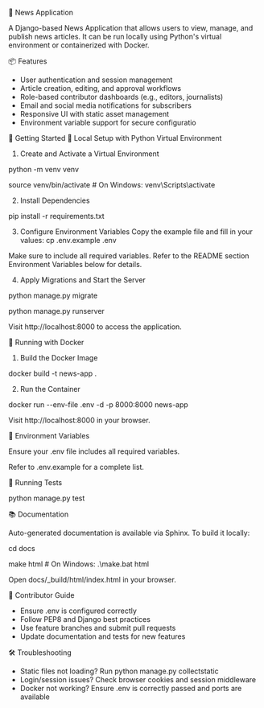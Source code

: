 📰 News Application

A Django-based News Application that allows users to view, manage, and publish news articles. It can be run locally using Python's virtual environment or containerized with Docker.

📦 Features

- User authentication and session management
- Article creation, editing, and approval workflows
- Role-based contributor dashboards (e.g., editors, journalists)
- Email and social media notifications for subscribers
- Responsive UI with static asset management
- Environment variable support for secure configuratio

🚀 Getting Started
🔧 Local Setup with Python Virtual Environment

1. Create and Activate a Virtual Environment

python -m venv venv

source venv/bin/activate  # On Windows: venv\Scripts\activate


2. Install Dependencies
   
pip install -r requirements.txt


3. Configure Environment Variables
Copy the example file and fill in your values:
cp .env.example .env


Make sure to include all required variables. Refer to the README section Environment Variables below for details.

4. Apply Migrations and Start the Server

python manage.py migrate

python manage.py runserver


Visit http://localhost:8000 to access the application.

🐳 Running with Docker

1. Build the Docker Image

docker build -t news-app .


2. Run the Container

docker run --env-file .env -d -p 8000:8000 news-app


Visit http://localhost:8000 in your browser.

🔐 Environment Variables

Ensure your .env file includes all required variables.

Refer to .env.example for a complete list.

🧪 Running Tests

python manage.py test


📚 Documentation

Auto-generated documentation is available via Sphinx. To build it locally:

cd docs

make html  # On Windows: .\make.bat html


Open docs/_build/html/index.html in your browser.

👥 Contributor Guide

- Ensure .env is configured correctly
- Follow PEP8 and Django best practices
- Use feature branches and submit pull requests
- Update documentation and tests for new features

🛠️ Troubleshooting

- Static files not loading? Run python manage.py collectstatic
- Login/session issues? Check browser cookies and session middleware
- Docker not working? Ensure .env is correctly passed and ports are available
